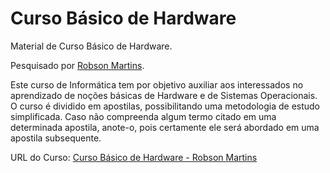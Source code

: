 # Curso Básico de Hardware
<p>Material de Curso Básico de Hardware.</p>
<p>Pesquisado por <a target="_blank" href="http://www.robsonmartins.com">Robson Martins</a>.</p>
<p>Este curso de Informática tem por objetivo auxiliar aos interessados no aprendizado de noções básicas de Hardware e de Sistemas Operacionais. O curso é dividido em apostilas, possibilitando uma metodologia de estudo simplificada. Caso não compreenda algum termo citado em uma determinada apostila, anote-o, pois certamente ele será abordado em uma apostila subsequente.</p>
<p>URL do Curso: <a target="_blank" href="http://www.robsonmartins.com/inform/hardware/cursohdw.php">Curso Básico de Hardware - Robson Martins</a></p>
